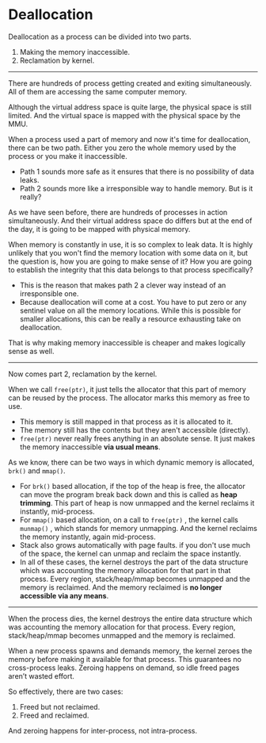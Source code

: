 # Deallocation

Deallocation as a process can be divided into two parts.

1. Making the memory inaccessible.
2. Reclamation by kernel.

***

There are hundreds of process getting created and exiting simultaneously. All of them are accessing the same computer memory.

Although the virtual address space is quite large, the physical space is still limited. And the virtual space is mapped with the physical space by the MMU.

When a process used a part of memory and now it's time for deallocation, there can be two path. Either you zero the whole memory used by the process or you make it inaccessible.

* Path 1 sounds more safe as it ensures that there is no possibility of data leaks.
* Path 2 sounds more like a irresponsible way to handle memory. But is it really?

As we have seen before, there are hundreds of processes in action simultaneously. And their virtual address space do differs but at the end of the day, it is going to be mapped with physical memory.

When memory is constantly in use, it is so complex to leak data. It is highly unlikely that you won't find the memory location with some data on it, but the question is, how you are going to make sense of it? How you are going to establish the integrity that this data belongs to that process specifically?

* This is the reason that makes path 2 a clever way instead of an irresponsible one.
* Because deallocation will come at a cost. You have to put zero or any sentinel value on all the memory locations. While this is possible for smaller allocations, this can be really a resource exhausting take on deallocation.

That is why making memory inaccessible is cheaper and makes logically sense as well.

***

Now comes part 2, reclamation by the kernel.

When we call `free(ptr)`, it just tells the allocator that this part of memory can be reused by the process. The allocator marks this memory as free to use.

* This memory is still mapped in that process as it is allocated to it.
* The memory still has the contents but they aren't accessible (directly).
* `free(ptr)` never really frees anything in an absolute sense. It just makes the memory inaccessible **via usual means**.

As we know, there can be two ways in which dynamic memory is allocated, `brk()` and `mmap()`.

* For `brk()` based allocation, if the top of the heap is free, the allocator can move the program break back down and this is called as **heap trimming**. This part of heap is now unmapped and the kernel reclaims it instantly, mid-process.
* For `mmap()` based allocation, on a call to `free(ptr)` , the kernel calls `munmap()` , which stands for memory unmapping. And the kernel reclaims the memory instantly, again mid-process.
* Stack also grows automatically with page faults. if you don't use much of the space, the kernel can unmap and reclaim the space instantly.
* In all of these cases, the kernel destroys the part of the data structure which was accounting the memory allocation for that part in that process. Every region, stack/heap/mmap becomes unmapped and the memory is reclaimed. And the memory reclaimed is **no longer accessible via any means**.

***

When the process dies, the kernel destroys the entire data structure which was accounting the memory allocation for that process. Every region, stack/heap/mmap becomes unmapped and the memory is reclaimed.

When a new process spawns and demands memory, the kernel zeroes the memory before making it available for that process. This guarantees no cross-process leaks. Zeroing happens on demand, so idle freed pages aren’t wasted effort.



So effectively, there are two cases:

1. Freed but not reclaimed.
2. Freed and reclaimed.

And zeroing happens for inter-process, not intra-process.



